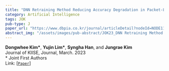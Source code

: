 ```yaml
---
title: "DNN Retraining Method Reducing Accuracy Degradation in Packet-Lossy Environments"
category: Artificial Intelligence
tags: JOK
pub-type: J
paper_url: "https://www.dbpia.co.kr/journal/articleDetail?nodeId=NODE11225038"
abstract_img: "/assets/images/pub-abstract/JOK23_DNN Retraining Method Reducing.png"
---
```


**Dongwhee Kim\***, **Yujin Lim\***, **Syngha Han**, and **Jungrae Kim** <br>
Journal of KIISE, Journal, March. 2023 <br>
\* Joint First Authors <br>
Link: [[```Paper```](https://www.dbpia.co.kr/journal/articleDetail?nodeId=NODE11225038)]

